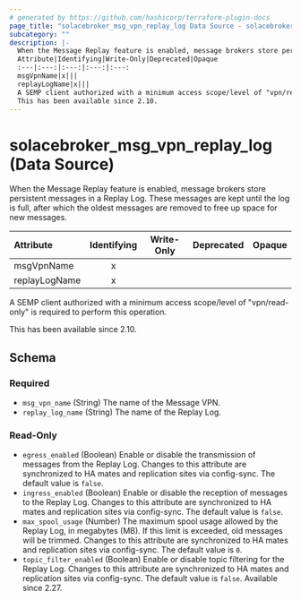 ```yaml
---
# generated by https://github.com/hashicorp/terraform-plugin-docs
page_title: "solacebroker_msg_vpn_replay_log Data Source - solacebroker"
subcategory: ""
description: |-
  When the Message Replay feature is enabled, message brokers store persistent messages in a Replay Log. These messages are kept until the log is full, after which the oldest messages are removed to free up space for new messages.
  Attribute|Identifying|Write-Only|Deprecated|Opaque
  :---|:---:|:---:|:---:|:---:
  msgVpnName|x|||
  replayLogName|x|||
  A SEMP client authorized with a minimum access scope/level of "vpn/read-only" is required to perform this operation.
  This has been available since 2.10.
---
```


# solacebroker_msg_vpn_replay_log (Data Source)

When the Message Replay feature is enabled, message brokers store persistent messages in a Replay Log. These messages are kept until the log is full, after which the oldest messages are removed to free up space for new messages.


Attribute|Identifying|Write-Only|Deprecated|Opaque
:---|:---:|:---:|:---:|:---:
msgVpnName|x|||
replayLogName|x|||



A SEMP client authorized with a minimum access scope/level of "vpn/read-only" is required to perform this operation.

This has been available since 2.10.



<!-- schema generated by tfplugindocs -->
## Schema

### Required

- `msg_vpn_name` (String) The name of the Message VPN.
- `replay_log_name` (String) The name of the Replay Log.

### Read-Only

- `egress_enabled` (Boolean) Enable or disable the transmission of messages from the Replay Log. Changes to this attribute are synchronized to HA mates and replication sites via config-sync. The default value is `false`.
- `ingress_enabled` (Boolean) Enable or disable the reception of messages to the Replay Log. Changes to this attribute are synchronized to HA mates and replication sites via config-sync. The default value is `false`.
- `max_spool_usage` (Number) The maximum spool usage allowed by the Replay Log, in megabytes (MB). If this limit is exceeded, old messages will be trimmed. Changes to this attribute are synchronized to HA mates and replication sites via config-sync. The default value is `0`.
- `topic_filter_enabled` (Boolean) Enable or disable topic filtering for the Replay Log. Changes to this attribute are synchronized to HA mates and replication sites via config-sync. The default value is `false`. Available since 2.27.


